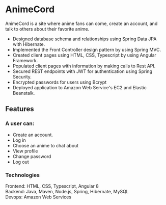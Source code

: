 # AnimeCord

AnimeCord is a site where anime fans can come, create an account, and talk to others about their favorite anime.

- Designed database schema and relationships using Spring Data JPA with Hibernate.
- Implemented the Front Controller design pattern by using Spring MVC.
- Created client pages using HTML, CSS, Typescript by using Angular Framework.
- Populated client pages with information by making calls to Rest API.
- Secured REST endpoints with JWT for authentication using Spring Security.
- Encrypted passwords for users using Bcrypt
- Deployed application to Amazon Web Service's EC2 and Elastic Beanstalk.

## Features 

### A user can:
- Create an account.
- Log in
- Choose an anime to chat about
- View profile
- Change password
- Log out 

### Technologies
Frontend: HTML, CSS, Typescript, Angular 8  
Backend: Java, Maven, Node.js, Spring, Hibernate, MySQL  
Devops: Amazon Web Services
